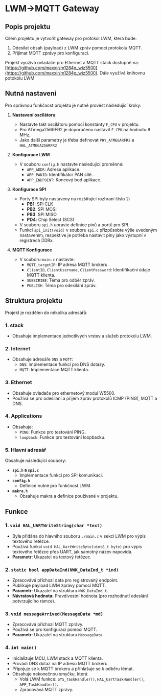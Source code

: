# LWM->MQTT Gateway

## Popis projektu
Cílem projektu je vytvořit gateway pro protokol LWM, která bude:
1. Odesílat obsah (payload) z LWM zpráv pomocí protokolu MQTT.
2. Přijímat MQTT zprávy pro konfiguraci.

Projekt využívá ovladače pro Ethernet a MQTT stack dostupné na:  
[https://github.com/maxxir/m1284p_wiz5500](https://github.com/maxxir/m1284p_wiz5500). Dále využívá knihovnu potokolu LWM [](../../docs/Atmel-42029-Lightweight-Mesh-Getting-Started-Guide_Application-Note_AVR2131.pdf)

## Nutná nastavení
Pro správnou funkčnost projektu je nutné provést následující kroky:
1. **Nastavení oscilátoru**  
   - Nastavte takt oscilátoru pomocí konstanty `F_CPU` v projektu.
   - Pro ATmega256RFR2 je doporučeno nastavit `F_CPU` na hodnotu 8 MHz.
   - Jako další parametry je třeba definovat `PHY_ATMEGARFR2` a `HAL_ATMEGA256RFR2`

2. **Konfigurace LWM**  
   - V souboru `config.h` nastavte následující proměnné:
     - `APP_ADDR`: Adresa aplikace.
     - `APP_PANID`: Identifikátor PAN sítě.
     - `APP_ENDPOINT`: Koncový bod aplikace.

3. **Konfigurace SPI**  
   - Porty SPI byly nastaveny na rozšiřující rozhraní číslo 2:
     - **PB1**: SPI CLK
     - **PB2**: SPI MOSI
     - **PB3**: SPI MISO
     - **PD4**: Chip Select (SCS)
   - V souboru `spi.h` upravte definice pinů a portů pro SPI.
   - Funkci `spi_init(void)` v souboru `spi.c` přizpůsobte výše uvedeným nastavením, respektive je potřeba nastavit piny jako výstupní v registrech DDRx.

4. **MQTT Konfigurace**  
   - V souboru `main.c` nastavte:
     - `MQTT_targetIP`: IP adresa MQTT brokeru.
     - `ClientID`, `ClientUsername`, `ClientPassword`: Identifikační údaje MQTT klienta.
     - `SUBSCRIBE`: Téma pro odběr zpráv.
     - `PUBLISH`: Téma pro odesílání zpráv.

## Struktura projektu
Projekt je rozdělen do několika adresářů:

### 1. **stack**
- Obsahuje implementace jednotlivých vrstev a služeb protokolu LWM.
  
### 2. **Internet**
- Obsahuje adresáře `DNS` a `MQTT`:
  - `DNS`: Implementace funkcí pro DNS dotazy.
  - `MQTT`: Implementace MQTT klienta.

### 3. **Ethernet**
- Obsahuje ovladače pro ethernetový modul W5500.
- Používá se pro odesílání a příjem zpráv protokolů ICMP (PING), MQTT a DNS.

### 4. **Applications**
- Obsahuje:
  - `PING`: Funkce pro testování PING.
  - `loopback`: Funkce pro testování loopbacku.

### 5. **Hlavní adresář**
Obsahuje následující soubory:
- **`spi.h` a `spi.c`**  
  - Implementace funkcí pro SPI komunikaci.
- **`config.h`**  
  - Definice nutné pro funkčnost LWM.
- **`makra.h`**  
  - Obsahuje makra a definice používané v projektu.

## Funkce

### 1. `void HAL_UARTWriteString(char *text)`
- Byla přidána do hlavního souboru `./main.c` v sekci LWM pro výpis textového řetězce.
- Používá funkci `void HAL_UartWriteByte(uint8_t byte)` pro výpis textového řetězce přes UART, jak samotný název napovídá.
- **Parametr**: Ukazatel na textový řetězec.

### 2. `static bool appDataInd(NWK_DataInd_t *ind)`
- Zpracovává příchozí data pro registrovaný endpoint.
- Publikuje payload LWM zprávy pomocí MQTT.
- **Parametr**: Ukazatel na strukturu `NWK_DataInd_t`.
- **Návratová hodnota**: Pravdivostní hodnota (pro rozhodnutí odeslání potvrzujícího rámce).

### 3. `void messageArrived(MessageData *md)`
- Zpracovává příchozí MQTT zprávy.
- Používá se pro konfiguraci pomocí MQTT.
- **Parametr**: Ukazatel na strukturu `MessageData`.

### 4. `int main()`
- Inicializuje MCU, LWM stack a MQTT klienta.
- Provádí DNS dotaz na IP adresu MQTT brokeru.
- Připojuje se k MQTT brokeru a přihlašuje se k odběru témat.
- Obsahuje nekonečnou smyčku, která:
  - Volá LWM funkce: `SYS_TaskHandler()`, `HAL_UartTaskHandler()`, `APP_TaskHandler()`.
  - Zpracovává MQTT zprávy.
